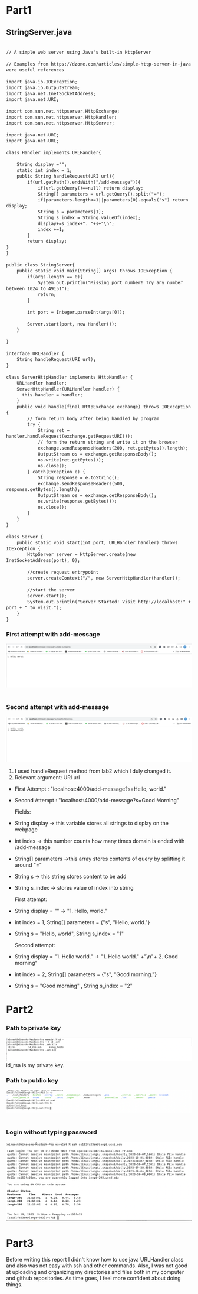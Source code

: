 # Part1

## StringServer.java

```

// A simple web server using Java's built-in HttpServer

// Examples from https://dzone.com/articles/simple-http-server-in-java were useful references

import java.io.IOException;
import java.io.OutputStream;
import java.net.InetSocketAddress;
import java.net.URI;

import com.sun.net.httpserver.HttpExchange;
import com.sun.net.httpserver.HttpHandler;
import com.sun.net.httpserver.HttpServer;

import java.net.URI;
import java.net.URL;

class Handler implements URLHandler{

    String display ="";
    static int index = 1;
    public String handleRequest(URI url){
        if(url.getPath().endsWith("/add-message")){
            if(url.getQuery()==null) return display;
            String[] parameters = url.getQuery().split("=");
            if(parameters.length<=1||parameters[0].equals("s") return display;
            String s = parameters[1];
            String s_index = String.valueOf(index);
            display+=s_index+". "+s+"\n";
            index +=1;
        }
        return display;
}   
}

public class StringServer{
    public static void main(String[] args) throws IOException {
        if(args.length == 0){
            System.out.println("Missing port number! Try any number between 1024 to 49151");
            return;
        }

        int port = Integer.parseInt(args[0]);

        Server.start(port, new Handler());
    }
    
}

interface URLHandler {
    String handleRequest(URI url);
}

class ServerHttpHandler implements HttpHandler {
    URLHandler handler;
    ServerHttpHandler(URLHandler handler) {
      this.handler = handler;
    }
    public void handle(final HttpExchange exchange) throws IOException {
        // form return body after being handled by program
        try {
            String ret = handler.handleRequest(exchange.getRequestURI());
            // form the return string and write it on the browser
            exchange.sendResponseHeaders(200, ret.getBytes().length);
            OutputStream os = exchange.getResponseBody();
            os.write(ret.getBytes());
            os.close();
        } catch(Exception e) {
            String response = e.toString();
            exchange.sendResponseHeaders(500, response.getBytes().length);
            OutputStream os = exchange.getResponseBody();
            os.write(response.getBytes());
            os.close();
        }
    }
}

class Server {
    public static void start(int port, URLHandler handler) throws IOException {
        HttpServer server = HttpServer.create(new InetSocketAddress(port), 0);

        //create request entrypoint
        server.createContext("/", new ServerHttpHandler(handler));

        //start the server
        server.start();
        System.out.println("Server Started! Visit http://localhost:" + port + " to visit.");
    }
}

```
### First attempt with add-message 
![part1_image1](./Lab3_part1a.png)
&nbsp;



### Second attempt with add-message
![part1_image2](./Lab3_part1b.png)

1. I used handleRequest method from lab2 which I duly changed it.
2. Relevant argument: URI url
- First Attempt : "localhost:4000/add-message?s=Hello, world."
- Second Attempt : "localhost:4000/add-message?s=Good Morning"

   Fields:
- String display -> this variable stores all strings to display on the webpage
- int index -> this number counts how many times domain is ended with /add-message
- String[] parameters ->this array stores contents of query by splitting it around "="
- String s -> this string stores content to be add
- String s_index -> stores value of index into string

   
  First attempt:
- String display = "" -> "1. Hello, world."
- int index = 1, String[] parameters = {"s", "Hello, world."}
- String s = "Hello, world", String s_index = "1"
  
   Second attempt:
- String display = "1. Hello world." -> "1. Hello world." +"\n"+ 2. Good morning"
- int index = 2,     String[] parameters = {"s", "Good morning."}
- String s = "Good morning" ,     String s_index = "2"
  

    

# Part2
### Path to private key
![path-to-private-key](lab3_part2a.png)
id_rsa is my private key.
&nbsp;

### Path to public key

![path-to-public-key](lab3_part2b.png)
&nbsp;

### Login without typing password
![terminal-interaction](lab3_part2c.png)

# Part3

Before writing this report I didn't know how to use java URLHandler class and also was not easy with ssh and other commands.
Also, I was not good at uploading and organizing my directories and files both in my computer and github repositories. As time goes, I feel more confident about doing things.
